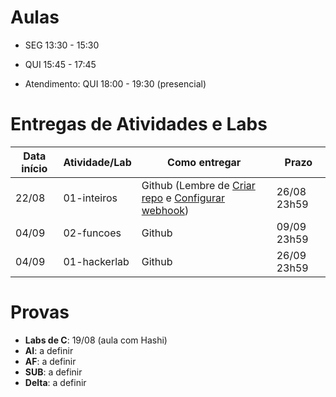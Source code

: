 

# Aulas

* SEG 13:30 - 15:30
* QUI 15:45 - 17:45

* Atendimento: QUI 18:00 - 19:30 (presencial)

# Entregas de Atividades e Labs


| Data início | Atividade/Lab                     | Como entregar                                                         | Prazo              |
|-------------|-----------------------------------|-----------------------------------------------------------------------|--------------------|
| 22/08 | 01-inteiros | Github (Lembre de [Criar repo](https://classroom.github.com/a/hPQpWuCt) e [Configurar webhook](https://insper.blackboard.com/webapps/blackboard/content/listContentEditable.jsp?content_id=_918517_1&course_id=_38898_1&mode=reset)) | 26/08 23h59 |
| 04/09 | 02-funcoes | Github | 09/09 23h59 |
| 04/09 | 01-hackerlab | Github | 26/09 23h59 |


# Provas

- **Labs de C**: 19/08 (aula com Hashi)
- **AI**: a definir
- **AF**: a definir
- **SUB**: a definir
- **Delta**: a definir